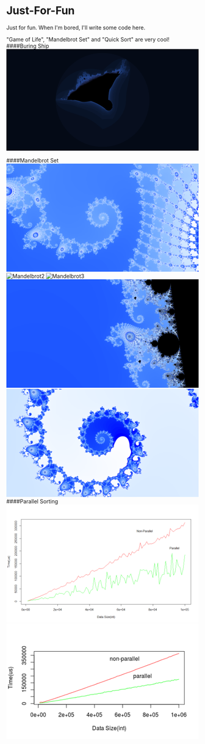 # Just-For-Fun
Just for fun. When I'm bored, I'll write some code here.

"Game of Life", "Mandelbrot Set" and "Quick Sort" are very cool!
####Buring Ship
![Buring_ship1](./PPM/Burning_Ship/Burning_Ship_IMG/Burning_Ship_BLUE.jpg)

####Mandelbrot Set
![Mandelbrot1](./PPM/Mandelbrot_SET/Mandelbrot_SET_IMG/1e7.png)
![Mandelbrot2](./PPM/Mandelbrot_SET/Mandelbrot_SET_IMG/BKKK.png)
![Mandelbrot3](./PPM/Mandelbrot_SET/Mandelbrot_SET_IMG/QuadSpiralValley.png)
![Mandelbrot4](./PPM/Mandelbrot_SET/Mandelbrot_SET_IMG/testdeep.png)
![Mandelbrot5](./PPM/Mandelbrot_SET/Mandelbrot_SET_IMG/testk8.png)
####Parallel Sorting
![Pqsort](./SORTING/FINAL/BENCHMARK/pthread_vs.png)
![Pmsort](./mergesort_parallel/mergesort.png)
